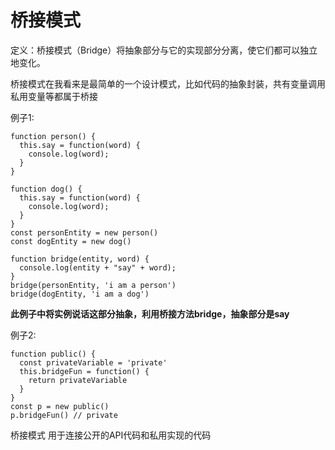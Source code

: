 # 桥接模式

定义：桥接模式（Bridge）将抽象部分与它的实现部分分离，使它们都可以独立地变化。

桥接模式在我看来是最简单的一个设计模式，比如代码的抽象封装，共有变量调用私用变量等都属于桥接

例子1:

```
function person() {
  this.say = function(word) {
    console.log(word);
  }
}

function dog() {
  this.say = function(word) {
    console.log(word);
  }
}
const personEntity = new person()
const dogEntity = new dog()

function bridge(entity, word) {
  console.log(entity + "say" + word);
}
bridge(personEntity, 'i am a person')
bridge(dogEntity, 'i am a dog')
```

**此例子中将实例说话这部分抽象，利用桥接方法bridge，抽象部分是say**


例子2:

```
function public() {
  const privateVariable = 'private'
  this.bridgeFun = function() {
    return privateVariable
  }
}
const p = new public()
p.bridgeFun() // private
```

桥接模式 用于连接公开的API代码和私用实现的代码
